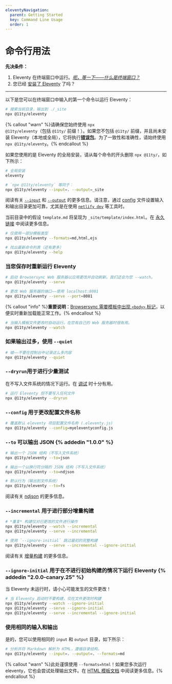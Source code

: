 ```yaml
---
eleventyNavigation:
  parent: Getting Started
  key: Command Line Usage
  order: 1
---
```


# 命令行用法

**先决条件：**

1. Eleventy 在终端窗口中运行。[_呃，等一下——什么是终端窗口？_](/docs/terminal-window/)
2. 您已经 [安装了 Eleventy](/docs/) 了吗？

---

以下是您可以在终端窗口中输入的第一个命令以运行 Eleventy：

```bash
# 搜索当前目录，输出到 ./_site
npx @11ty/eleventy
```

{% callout "warn" %}请确保您始终使用 <code>npx @11ty/eleventy</code>（包括 <code>@11ty/</code> 前缀！）。如果您不包括 <code>@11ty/</code> 前缀，并且尚未安装 Eleventy（本地或全局），它将执行<strong><a href="https://www.npmjs.com/package/eleventy">错误包</a></strong>。为了一致性和准确性，请始终使用 <code>npx @11ty/eleventy</code>。{% endcallout %}

如果您使用的是 Eleventy 的全局安装，请从每个命令的开头删除 `npx @11ty/`，如下所示：

```bash
# 全局安装
eleventy
```

```bash
# `npx @11ty/eleventy` 等同于：
npx @11ty/eleventy --input=. --output=_site
```

阅读有关 [`--input`](/docs/config/#input-directory) 和 [`--output`](/docs/config/#output-directory) 的更多信息。请注意，通过 [config](/docs/config/) 文件设置输入和输出目录更加可靠，尤其是在使用 [`netlify dev`](https://docs.netlify.com/cli/get-started/#run-a-local-development-environment) 等工具时。

当前目录中的假设 `template.md` 将呈现为 `_site/template/index.html`。在 [永久链接](/docs/permalinks/) 中阅读更多信息。

```bash
# 仅使用一部分模板类型
npx @11ty/eleventy --formats=md,html,ejs
```

```bash
# 找出最新命令列表（还有更多）
npx @11ty/eleventy --help
```

### 当您保存时重新运行 Eleventy

```bash
# 启动 Browsersync Web 服务器以应用更改并自动刷新。我们还会为您 --watch。
npx @11ty/eleventy --serve
```

```bash
# 更改 Web 服务器的端口——使用 localhost:8081
npx @11ty/eleventy --serve --port=8081
```

{% callout "info" %}<strong>重要说明</strong>：<a href="https://browsersync.io/docs/#requirements">Browsersync 需要模板中出现 <code>&lt;body&gt;</code> 标记</a>，以便实时重新加载能正常工作。{% endcallout %}

```bash
# 当输入模板文件更改时自动运行。在您有自己的 Web 服务器时很有用。
npx @11ty/eleventy --watch
```

### 如果输出过多，使用 `--quiet`

```bash
# 嘘——不要在控制台中记录这么多内容
npx @11ty/eleventy --quiet
```

### `--dryrun`用于进行少量测试

在不写入文件系统的情况下运行。在 [调试](/docs/debugging/) 时十分有用。

```bash
# 运行 Eleventy 但不要写入任何文件
npx @11ty/eleventy --dryrun
```

### `--config` 用于更改配置文件名称

```bash
# 覆盖默认 eleventy 项目配置文件名称 (.eleventy.js)
npx @11ty/eleventy --config=myeleventyconfig.js
```

### `--to` 可以输出 JSON {% addedin "1.0.0" %}

```bash
# 输出一个 JSON 结构（不写入文件系统）
npx @11ty/eleventy --to=json

# 输出一个以换行符分隔的 JSON 结构（不写入文件系统）
npx @11ty/eleventy --to=ndjson

# 默认行为（输出到文件系统）
npx @11ty/eleventy --to=fs
```

阅读有关 [ndjson](https://github.com/ndjson/ndjson-spec) 的更多信息。

### `--incremental` 用于进行部分增量构建

```bash
# *重复* 构建仅对已更改的文件进行操作
npx @11ty/eleventy --watch --incremental
npx @11ty/eleventy --serve --incremental

# 使用 `--ignore-initial` 跳过最初的完整构建
npx @11ty/eleventy --serve --incremental --ignore-initial
```

阅读有关 [增量构建](/docs/usage/incremental/) 的更多信息。

### `--ignore-initial` 用于在不进行初始构建的情况下运行 Eleventy {% addedin "2.0.0-canary.25" %}

当 Eleventy 未运行时，请小心可能发生的文件更改！

```bash
# 当 Eleventy 启动时不要构建，仅在文件更改时构建
npx @11ty/eleventy --watch --ignore-initial
npx @11ty/eleventy --serve --ignore-initial
npx @11ty/eleventy --serve --incremental --ignore-initial
```

### 使用相同的输入和输出

是的，您可以使用相同的 `input` 和 `output` 目录，如下所示：

```bash
# 分析并将 Markdown 解析为 HTML，遵循目录结构。
npx @11ty/eleventy --input=. --output=. --formats=md
```

{% callout "warn" %}此处谨慎使用 <code>--formats=html</code>！如果您多次运行 eleventy，它也会尝试处理输出文件。在 <a href="/docs/languages/html/#using-the-same-input-and-output-directories">HTML 模板文档</a> 中阅读更多信息。{% endcallout %}

<!--
### 示例：处理单个文件

```bash
npx @11ty/eleventy --input=README.md --output=.
```

写入 `./README/index.html`。
-->